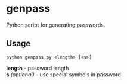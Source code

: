 # genpass
Python script for generating passwords.

## Usage

    python genpass.py <length> [<s>]
    
**length** - password length  
**s** *(optional)* - use special symbols in password
